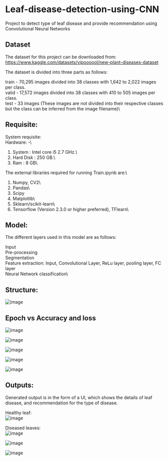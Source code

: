 # Leaf-disease-detection-using-CNN
Project to detect type of leaf disease and provide recommendation using Convolutional Neural Networks

## Dataset
The dataset for this project can be downloaded from:\
https://www.kaggle.com/datasets/vipoooool/new-plant-diseases-dataset

The dataset is divided into three parts as follows:  

train - 70,295 images divided into 38 classes with 1,642 to 2,022 images per class.\
valid - 17,572 images divided into 38 classes with 410 to 505 images per class.\
test - 33 images (These images are not divided into their respective classes but the class can be inferred from the image filename)\

## Requisite:
System requisite:\
Hardware: -\
1. System : Intel core i5 2.7 GHz.\
2. Hard Disk : 250 GB.\
3. Ram : 8 GB\

The external libraries required for running Train.ipynb are:\
1. Numpy, CV2\
2. Pandas\
3. Scipy
4. Matplotlib\
5. Sklearn/scikit-learn\
6. Tensorflow (Version 2.3.0 or higher preferred), TFlearn\

## Model:

The different layers used in this model are as follows:

Input\
Pre-processing\
Segmentation\
Feature extraction: Input, Convolutional Layer, ReLu layer, pooling layer, FC layer \
Neural Network classification\

## Structure:

![image](https://github.com/shakir-flash/Leaf-disease-detection-using-CNN/assets/59859522/307a8ca9-65c3-46af-bdbd-34929294b840)

## Epoch vs Accuracy and loss

![image](https://github.com/shakir-flash/Leaf-disease-detection-using-CNN/assets/59859522/dcdde200-de5a-4577-bbc0-d17234be9869)

![image](https://github.com/shakir-flash/Leaf-disease-detection-using-CNN/assets/59859522/1e3a2abc-8234-405c-926f-3e4a822afc96)

![image](https://github.com/shakir-flash/Leaf-disease-detection-using-CNN/assets/59859522/06f271d9-03b9-4bec-9f11-d1d3c17a3d9c)

![image](https://github.com/shakir-flash/Leaf-disease-detection-using-CNN/assets/59859522/c560fdea-f8af-4198-ac57-8b63177b4585)

![image](https://github.com/shakir-flash/Leaf-disease-detection-using-CNN/assets/59859522/8ffce665-cb71-40b7-a4b6-44830b6c95f6)

## Outputs:

Generated output is in the form of a UI, which shows the details of leaf disease, and recommendation for the type of disease.

Healthy leaf:\
![image](https://github.com/shakir-flash/Leaf-disease-detection-using-CNN/assets/59859522/07fe59cf-10e5-467f-910e-8e25da14217c)

Diseased leaves:\
![image](https://github.com/shakir-flash/Leaf-disease-detection-using-CNN/assets/59859522/bce6fcf1-bf8f-4376-b28f-c2d398ba77de)

![image](https://github.com/shakir-flash/Leaf-disease-detection-using-CNN/assets/59859522/eb67456a-dcda-455a-9917-7601fb6eb4e1)

![image](https://github.com/shakir-flash/Leaf-disease-detection-using-CNN/assets/59859522/b50efc7a-2d92-4e1d-8619-d0bacac7d572)




















